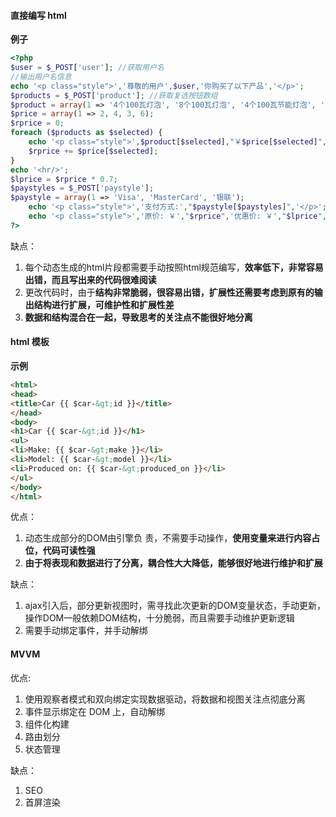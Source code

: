 #### 直接编写 html

**例子**

```php
<?php
$user = $_POST['user']; //获取用户名
//输出用户名信息
echo '<p class="style">','尊敬的用户',$user,'你购买了以下产品','</p>';
$products = $_POST['product']; //获取复选按钮数组
$product = array(1 => '4个100瓦灯泡', '8个100瓦灯泡', '4个100瓦节能灯泡', '8个100瓦节能灯泡');
$price = array(1 => 2, 4, 3, 6);
$rprice = 0;
foreach ($products as $selected) {
    echo '<p class="style">',$product[$selected],"￥$price[$selected]",'</p>';
    $rprice += $price[$selected];
}
echo '<hr/>';
$lprice = $rprice * 0.7;
$paystyles = $_POST['paystyle'];
$paystyle = array(1 => 'Visa', 'MasterCard', '银联');
    echo '<p class="style">','支付方式:',"$paystyle[$paystyles]",'</p>';
    echo '<p class="style">','原价: ￥',"$rprice",'优惠价: ￥',"$lprice",'</p>';
?>
```

缺点： 
1. 每个动态生成的html片段都需要手动按照html规范编写，**效率低下，非常容易出错，而且写出来的代码很难阅读**
2. 更改代码时，由于**结构非常脆弱，很容易出错，扩展性还需要考虑到原有的输出结构进行扩展，可维护性和扩展性差**
4. **数据和结构混合在一起，导致思考的关注点不能很好地分离**

#### html 模板
**示例**
```html
<html>
<head>
<title>Car {{ $car-&gt;id }}</title>
</head> 
<body> 
<h1>Car {{ $car-&gt;id }}</h1> 
<ul> 
<li>Make: {{ $car-&gt;make }}</li> 
<li>Model: {{ $car-&gt;model }}</li> 
<li>Produced on: {{ $car-&gt;produced_on }}</li> 
</ul> 
</body>
</html>
```
优点：
1. 动态生成部分的DOM由引擎负
责，不需要手动操作，**使用变量来进行内容占位，代码可读性强**
2. **由于将表现和数据进行了分离，耦合性大大降低，能够很好地进行维护和扩展**

缺点：
1. ajax引入后，部分更新视图时，需寻找此次更新的DOM变量状态，手动更新，操作DOM一般依赖DOM结构，十分脆弱，而且需要手动维护更新逻辑
2. 需要手动绑定事件，并手动解绑
#### MVVM

优点:

1. 使用观察者模式和双向绑定实现数据驱动，将数据和视图关注点彻底分离
2. 事件显示绑定在 DOM 上，自动解绑
3. 组件化构建
4. 路由划分
5. 状态管理

缺点：
1. SEO
2. 首屏渲染